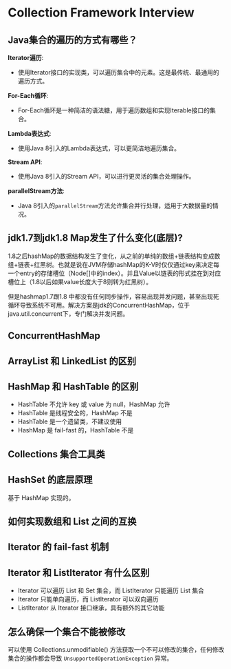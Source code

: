 # Collection Framework Interview

## Java集合的遍历的方式有哪些？

**Iterator遍历**:

- 使用Iterator接口的实现类，可以遍历集合中的元素。这是最传统、最通用的遍历方式。

**For-Each循环**:

- For-Each循环是一种简洁的语法糖，用于遍历数组和实现Iterable接口的集合。

**Lambda表达式**:

- 使用Java 8引入的Lambda表达式，可以更简洁地遍历集合。

**Stream API**:

- 使用Java 8引入的Stream API，可以进行更灵活的集合处理操作。

**parallelStream方法**:

- Java 8引入的`parallelStream`方法允许集合并行处理，适用于大数据量的情况。

## jdk1.7到jdk1.8 Map发生了什么变化(底层)?

1.8之后hashMap的数据结构发生了变化，从之前的单纯的数组+链表结构变成数组+链表+红黑树。也就是说在JVM存储hashMap的K-V时仅仅通过key来决定每一个entry的存储槽位（Node[]中的index）。并且Value以链表的形式挂在到对应槽位上（1.8以后如果value长度大于8则转为红黑树）。

但是hashmap1.7跟1.8 中都没有任何同步操作，容易出现并发问题，甚至出现死循环导致系统不可用。解决方案是jdk的ConcurrentHashMap，位于java.util.concurrent下，专门解决并发问题。

## ConcurrentHashMap

## ArrayList 和 LinkedList 的区别

## HashMap 和 HashTable 的区别

- HashTable 不允许 key 或 value 为 null，HashMap 允许
- HashTable 是线程安全的，HashMap 不是
- HashTable 是一个遗留类，不建议使用
- HashMap 是 fail-fast 的，HashTable 不是

## Collections 集合工具类

## HashSet 的底层原理

基于 HashMap 实现的。

## 如何实现数组和 List 之间的互换

## Iterator 的 fail-fast 机制

## Iterator 和 ListIterator 有什么区别

- Iterator 可以遍历 List 和 Set 集合，而 ListIterator 只能遍历 List 集合
- Iterator 只能单向遍历，而 ListIterator 可以双向遍历
- ListIterator 从 Iterator 接口继承，具有额外的其它功能

## 怎么确保一个集合不能被修改

可以使用 Collections.unmodifiable() 方法获取一个不可以修改的集合，任何修改集合的操作都会导致 `UnsupportedOperationException` 异常。

